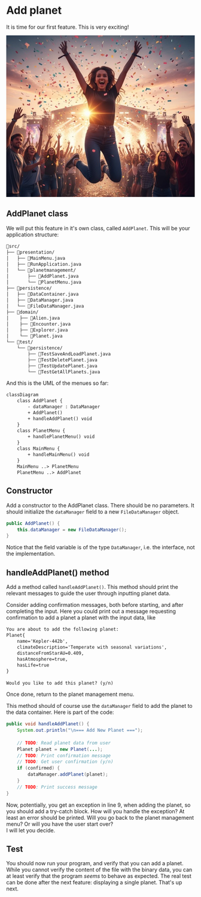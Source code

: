 # Add planet

It is time for our first feature. This is very exciting!

![exciting](Resources/excitement.jpg)

## AddPlanet class

We will put this feature in it's own class, called `AddPlanet`. This will be your application structure:

```{6}
📁src/
├── 📁presentation/
│   ├── 📄MainMenu.java
│   ├── 📄RunApplication.java
│   └── 📁planetmanagement/
│       ├── 📄AddPlanet.java
│       └── 📄PlanetMenu.java
├── 📁persistence/
│   ├── 📄DataContainer.java
│   ├── 📄DataManager.java
│   └── 📄FileDataManager.java
├── 📁domain/
│    ├── 📄Alien.java
│    ├── 📄Encounter.java
│    ├── 📄Explorer.java
│    └── 📄Planet.java
└── 📁test/
    └── 📁persistence/
        ├── 📄TestSaveAndLoadPlanet.java
        ├── 📄TestDeletePlanet.java
        ├── 📄TestUpdatePlanet.java
        └── 📄TestGetAllPlanets.java
``` 

And this is the UML of the menues so far:

```mermaid
classDiagram
    class AddPlanet {
        - dataManager : DataManager
        + AddPlanet() 
        + handleAddPlanet() void
    }
    class PlanetMenu {
        + handlePlanetMenu() void
    }
    class MainMenu {
        + handleMainMenu() void
    }
    MainMenu ..> PlanetMenu
    PlanetMenu ..> AddPlanet
```

## Constructor

Add a constructor to the AddPlanet class. There should be no parameters. It should initialize the `dataManager` field to a new `FileDataManager` object.

```java
public AddPlanet() {
    this.dataManager = new FileDataManager();
}
```

Notice that the field variable is of the type `DataManager`, i.e. the interface, not the implementation. 

## handleAddPlanet() method

Add a method called `handleAddPlanet()`. This method should print the relevant messages to guide the user through inputting planet data. 

Consider adding confirmation messages, both before starting, and after completing the input. Here you could print out a message requesting confirmation to add a planet a planet with the input data, like 


```
You are about to add the following planet: 
Planet{
    name='Kepler-442b', 
    climateDescription='Temperate with seasonal variations', 
    distanceFromStarAU=0.409, 
    hasAtmosphere=true, 
    hasLife=true
}

Would you like to add this planet? (y/n)
```

Once done, return to the planet management menu.

This method should of course use the `dataManager` field to add the planet to the data container. Here is part of the code:

```java
public void handleAddPlanet() {
    System.out.println("\n=== Add New Planet ===");
    
    // TODO: Read planet data from user
    Planet planet = new Planet(...);
    // TODO: Print confirmation message
    // TODO: Get user confirmation (y/n)
    if (confirmed) {
        dataManager.addPlanet(planet);
    }
    // TODO: Print success message
}
```

Now, potentially, you get an exception in line 9, when adding the planet, so you should add a try-catch block. How will you handle the exception? At least an error should be printed. Will you go back to the planet management menu? Or will you have the user start over?\
I will let you decide.

## Test

You should now run your program, and verify that you can add a planet. While you cannot verify the content of the file with the binary data, you can at least verify that the program _seems_ to behave as expected. The real test can be done after the next feature: displaying a single planet. That's up next.